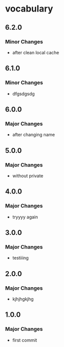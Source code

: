 # vocabulary

## 6.2.0

### Minor Changes

- after clean local cache

## 6.1.0

### Minor Changes

- dfgsdgsdg

## 6.0.0

### Major Changes

- after changing name

## 5.0.0

### Major Changes

- without private

## 4.0.0

### Major Changes

- tryyyy again

## 3.0.0

### Major Changes

- testiiing

## 2.0.0

### Major Changes

- kjhjhgkjhg

## 1.0.0

### Major Changes

- first commit

